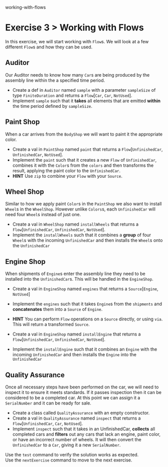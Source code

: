 working-with-flows

# Exercise 3 > Working with Flows

In this exercise, we will start working with `Flow`s. We will look at a few
different `Flow`s and how they can be used.

## Auditor

Our Auditor needs to know how many `Car`s are being produced by the assembly
line within the a specified time period.

- Create a def in `Auditor` named `sample` with a parameter `sampleSize` of type
  `FiniteDuration` and returns a `Flow`[`Car`, `Car`, `NotUsed`].
- Implement `sample` such that it **takes** all elements that are emitted
  **within** the time period defined by `sampleSize`.

## Paint Shop

When a car arrives from the `BodyShop` we will want to paint it the appropriate
color.

- Create a val in `PaintShop` named `paint` that returns a
  `Flow`[`UnfinishedCar`, `UnfinishedCar`, `NotUsed`].
- Implement the `paint` such that it creates a new `Flow` of `UnfinishedCar`,
  combines it with the `Color`s from the `colors` and then transforms the
  result, applying the paint color to the `UnfinishedCar`.
- **HINT** Use `zip` to combine your `Flow` with your `Source`.

## Wheel Shop

Similar to how we apply paint `Color`s in the `PaintShop` we also want to
install `Wheel`s in the `WheelShop`. However unlike `Colors`s, each 
`UnfinishedCar` will need four `Wheel`s instead of just one.

- Create a val in `WheelShop` named `installWheels` that returns a 
  `Flow`[`UnfinishedCar`, `UnfinishedCar`, `NotUsed`].
- Implement the `installWheels` such that it combines a **group** of four 
  `Wheel`s with the incoming `UnfinishedCar` and then installs the `Wheel`s onto
   the `UnfinishedCar`

## Engine Shop

When shipments of `Engine`s enter the assembly line they need to be installed
into the `UnfinishedCar`s. This will be handled in the `EngineShop`.

- Create a val in `EngineShop` named `engines` that returns a 
  `Source`[`Engine`, `NotUsed`]
- Implement the `engines` such that it takes `Engine`s from the `shipments` and
  **concatenates** them into a `Source` of `Engine`.
- **HINT** You can perform `Flow` operations on a `Source` directly, or using
  `via`. This will return a transformed `Source`.

- Create a val in `EngineShop` named `installEngine` that returns a 
  `Flow`[`UnfinishedCar`, `UnfinishedCar`, `NotUsed`].
- Implement the `installEngine` such that it combines an `Engine` with the 
  incoming `UnfinishedCar` and then installs the `Engine` into the `UnfinishedCar`

## Quality Assurance

Once all necessary steps have been performed on the car, we will need to 
inspect it to ensure it meets standards. If it passes inspection then it can be
considered to be a completed car. At this point we can assign it a 
`SerialNumber` and it can be ready for sale.

- Create a class called `QualityAssurance` with an empty constructor.
- Create a val in `QualityAssurance` named `inspect` that returns a 
  `Flow`[`UnfinishedCar`, `Car`, `NotUsed`].
- Implement `inspect` such that it takes in an UnfinishedCar, **collects** all
  completed cars and **filters** out any cars that lack an engine, paint color, or
  have an incorrect number of wheels. It will then convert the `UnfinishedCar` to
  a `Car`, giving it a new `SerialNumber`.

Use the `test` command to verify the solution works as expected.  
Use the `nextExercise` command to move to the next exercise.
